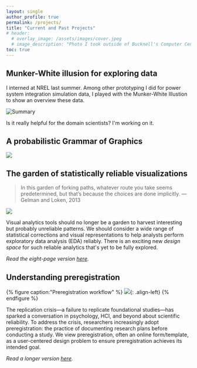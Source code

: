 ```yaml
---
layout: single
author_profile: true
permalink: /projects/
title: "Current and Past Projects"
# header:
  # overlay_image: /assets/images/cover.jpeg
  # image_description: "Photo I took outside of Bucknell's Computer Center"
toc: true
---
```



## Munker-White illusion for exploring data

I interned at NREL last summer. Among other prototyping I did for power system integration simulation data, I played with the Munker-White Illustion to show an overview these data. 

![Summary]({{"/assets/images/nrel_slides_illusion.png"}})

Is it really helpful for the domain scientists? I'm working on it.


## A probabilistic Grammar of Graphics 

![]({{"/assets/images/density_new.png"}})


## The garden of statistically reliable visualizations

> In this garden of forking paths, whatever route you take seems predetermined, but that’s because the choices are done implicitly.
— Gelman and Loken, 2013

![]({{"/assets/images/garden.png"}})

Visual analytics tools should no longer be a garden to harvest interesting but probably unreliable patterns. We should consider a wide range of statistical corrections and visual representations to help analysts perform exploratory data analysis (EDA) reliably. There is an exciting new _design space_ for such reliable analytics that's yet to be fully explored.



_Read the eight-page version [here]({{"/files/beliv2018_forking_paths.pdf"}})._


## Understanding preregistration  

{% figure caption:"Preregistration workflow" %}
![]({{"/assets/images/prereg.png"}}){: .align-left}
{% endfigure %}

The replication crisis—a failure to replicate foundational studies—has sparked a conversation in psychology, HCI, and beyond about scientific reliability. To address the crisis, researchers increasingly adopt preregistration: the practice of documenting research plans before conducting a study. We view preregistration, often an online form/template, as a user-centered design problem to ensure preregistration achieves its intended goal.

_Read a longer version [here]({{"/files/chi2019_lbw_prereg.pdf"}})._


<!-- # Undergraduate projects


## Visualizing the comparison among climate model ensemble members

![1]({{"/assets/images/ncar.JPG"}})
_View outside of my NCAR office._

In 2016, I interned at the National Center for Atmospheric Research (NCAR) and worked with Dr. Rick Brownrigg. (In addition to the Rockies), I explored the problem of visually representing climate model similarities. I worked with climate scientists and appreciated more how intricate and powerful climate models are.

## Physiological computing

In 2015, I worked with Professor Evan Peck in Computer Science on a project about using physiological signals to improve decision-making.

## Geochemistry

As a college freshman, I dabbled in geochemistry with Professor Carl Kirby in Geology & Environmental Geosciences.
 -->

<!-- - __@ NCAR__ (2016):
- I interned at the National Center for Atmospheric Research (NCAR) and worked with Dr. Rick Brownrigg. (In addition to the Rockies,) I explored the problem of  presenting climate model similarities.
- __@ Bucknell University__
- Physiological Computing (2015): I worked with Professor Evan Peck in Computer Science on a project about using physiological signals to improve decision-making.
 - Geochemistry (2014): As a freshman, I dabbled in geochemistry with Professor Carl Kirby in Geology & Environmental Geosciences. -->
